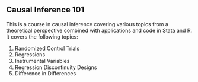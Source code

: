 ## Causal Inference 101

This is a course in causal inference covering various topics from a theoretical perspective combined with applications and code in Stata and R.
It covers the following topics:


1. Randomized Control Trials 
2. Regressions 
3. Instrumental Variables 
4. Regression Discontinuity Designs 
5. Difference in Differences
